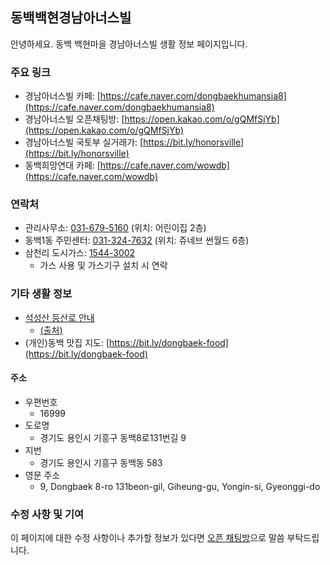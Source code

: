 ## 동백백현경남아너스빌 

안녕하세요. 동백 백현마을 경남아너스빌 생활 정보 페이지입니다.

### 주요 링크

- 경남아너스빌 카페: [https://cafe.naver.com/dongbaekhumansia8](https://cafe.naver.com/dongbaekhumansia8)
- 경남아너스빌 오픈채팅방: [https://open.kakao.com/o/gQMfSjYb](https://open.kakao.com/o/gQMfSjYb)
- 경남아너스빌 국토부 실거래가: [https://bit.ly/honorsville](https://bit.ly/honorsville)
- 동백희망연대 카페: [https://cafe.naver.com/wowdb](https://cafe.naver.com/wowdb)

### 연락처
- 관리사무소: <a href="tel:+8231-679-5160">031-679-5160</a> (위치: 어린이집 2층)
- 동백1동 주민센터: <a href="tel:+8231-324-7632">031-324-7632</a> (위치: 쥬네브 썬월드 6층)
- 삼천리 도시가스: <a href="tel:1544-3002">1544-3002</a>
  - 가스 사용 및 가스기구 설치 시 연락

### 기타 생활 정보

-  [석성산 등산로 안내](https://user-images.githubusercontent.com/58725292/144945449-5697507a-cbe0-401b-b00f-c31c8e47d07d.png)
   - [(출처)](https://m.blog.daum.net/parthenon/6333519)
- (개인)동백 맛집 지도: [https://bit.ly/dongbaek-food](https://bit.ly/dongbaek-food)


#### 주소
 - 우편번호
   - 16999
 - 도로명
   - 경기도 용인시 기흥구 동백8로131번길 9
 - 지번
   - 경기도 용인시 기흥구 동백동 583
 - 영문 주소
   - 9, Dongbaek 8-ro 131beon-gil, Giheung-gu, Yongin-si, Gyeonggi-do


### 수정 사항 및 기여

이 페이지에 대한 수정 사항이나 추가할 정보가 있다면 [오픈 채팅방](https://open.kakao.com/o/gQMfSjYb)으로 말씀 부탁드립니다.
